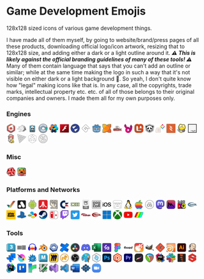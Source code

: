 # Game Development Emojis

128x128 sized icons of various game development things.

I have made all of them myself, by going to website/brand/press pages of all these products, downloading official
logo/icon artwork, resizing that to 128x128 size, and adding either a dark or a light outline around it.
***:warning: This is likely against the official branding guidelines of many of these tools! :warning:***
Many of them contain language that says that you can't add an outline or similar; while at the same time making
the logo in such a way that it's not visible on either dark or a light background :facepalm:. So yeah, I don't
quite know how "legal" making icons like that is. In any case, all the copyrights, trade marks, intellectual
property etc. etc. of all of those belongs to their original companies and owners. I made them all for my own
purposes only.


### Engines

<img src="engines/emoji-babylonjs.png" alt="babylonjs" title="babylonjs" width="24"></img>
<img src="engines/emoji-bevy.png" alt="bevy" title="bevy" width="24"></img>
<img src="engines/emoji-cocos2d.png" alt="cocos2d" title="cocos2d" width="24"></img>
<img src="engines/emoji-construct.png" alt="construct" title="construct" width="24"></img>
<img src="engines/emoji-defold.png" alt="defold" title="defold" width="24"></img>
<img src="engines/emoji-flash.png" alt="flash" title="flash" width="24"></img>
<img src="engines/emoji-flax.png" alt="flax" title="flax" width="24"></img>
<img src="engines/emoji-gamemaker.png" alt="gamemaker" title="gamemaker" width="24"></img>
<img src="engines/emoji-godot.png" alt="godot" title="godot" width="24"></img>
<img src="engines/emoji-haxe.png" alt="haxe" title="haxe" width="24"></img>
<img src="engines/emoji-libgdx.png" alt="libgdx" title="libgdx" width="24"></img>
<img src="engines/emoji-luxe.png" alt="luxe" title="luxe" width="24"></img>
<img src="engines/emoji-monogame.png" alt="monogame" title="monogame" width="24"></img>
<img src="engines/emoji-panda3d.png" alt="panda3d" title="panda3d" width="24"></img>
<img src="engines/emoji-pico8.png" alt="pico8" title="pico8" width="24"></img>
<img src="engines/emoji-playcanvas.png" alt="playcanvas" title="playcanvas" width="24"></img>
<img src="engines/emoji-pygame.png" alt="pygame" title="pygame" width="24"></img>
<img src="engines/emoji-raylib.png" alt="raylib" title="raylib" width="24"></img>
<img src="engines/emoji-renpy.png" alt="renpy" title="renpy" width="24"></img>
<img src="engines/emoji-threejs.png" alt="threejs" title="threejs" width="24"></img>
<img src="engines/emoji-unity.png" alt="unity" title="unity" width="24"></img>
<img src="engines/emoji-unreal.png" alt="unreal" title="unreal" width="24"></img>

### Misc

<img src="other/emoji-demoscene.png" alt="demoscene" title="demoscene" width="24"></img>
<img src="other/emoji-gamedev.png" alt="gamedev" title="gamedev" width="24"></img>

### Platforms and Networks

<img src="platforms/emoji-amiga.png" alt="amiga" title="amiga" width="24"></img>
<img src="platforms/emoji-analogue.png" alt="analogue" title="analogue" width="24"></img>
<img src="platforms/emoji-android.png" alt="android" title="android" width="24"></img>
<img src="platforms/emoji-atari.png" alt="atari" title="atari" width="24"></img>
<img src="platforms/emoji-bbcmicro.png" alt="bbcmicro" title="bbcmicro" width="24"></img>
<img src="platforms/emoji-c64.png" alt="c64" title="c64" width="24"></img>
<img src="platforms/emoji-directx.png" alt="directx" title="directx" width="24"></img>
<img src="platforms/emoji-epicgamesstore.png" alt="epicgamesstore" title="epicgamesstore" width="24"></img>
<img src="platforms/emoji-gog.png" alt="gog" title="gog" width="24"></img>
<img src="platforms/emoji-ios.png" alt="ios" title="ios" width="24"></img>
<img src="platforms/emoji-itchio.png" alt="itchio" title="itchio" width="24"></img>
<img src="platforms/emoji-linux.png" alt="linux" title="linux" width="24"></img>
<img src="platforms/emoji-mac.png" alt="mac" title="mac" width="24"></img>
<img src="platforms/emoji-macos.png" alt="macos" title="macos" width="24"></img>
<img src="platforms/emoji-mastodon.png" alt="mastodon" title="mastodon" width="24"></img>
<img src="platforms/emoji-metal.png" alt="metal" title="metal" width="24"></img>
<img src="platforms/emoji-msdos.png" alt="msdos" title="msdos" width="24"></img>
<img src="platforms/emoji-opengl.png" alt="opengl" title="opengl" width="24"></img>
<img src="platforms/emoji-playdate.png" alt="playdate" title="playdate" width="24"></img>
<img src="platforms/emoji-playstation.png" alt="playstation" title="playstation" width="24"></img>
<img src="platforms/emoji-snes.png" alt="snes" title="snes" width="24"></img>
<img src="platforms/emoji-steam.png" alt="steam" title="steam" width="24"></img>
<img src="platforms/emoji-switch.png" alt="switch" title="switch" width="24"></img>
<img src="platforms/emoji-twitch.png" alt="twitch" title="twitch" width="24"></img>
<img src="platforms/emoji-twitter.png" alt="twitter" title="twitter" width="24"></img>
<img src="platforms/emoji-vulkan.png" alt="vulkan" title="vulkan" width="24"></img>
<img src="platforms/emoji-webgl.png" alt="webgl" title="webgl" width="24"></img>
<img src="platforms/emoji-windows.png" alt="windows" title="windows" width="24"></img>
<img src="platforms/emoji-xbox.png" alt="xbox" title="xbox" width="24"></img>
<img src="platforms/emoji-youtube.png" alt="youtube" title="youtube" width="24"></img>
<img src="platforms/emoji-zxspectrum.png" alt="zxspectrum" title="zxspectrum" width="24"></img>

### Tools

<img src="tools/emoji-3dsmax.png" alt="3dsmax" title="3dsmax" width="24"></img>
<img src="tools/emoji-ableton.png" alt="ableton" title="ableton" width="24"></img>
<img src="tools/emoji-audacity.png" alt="audacity" title="audacity" width="24"></img>
<img src="tools/emoji-blender.png" alt="blender" title="blender" width="24"></img>
<img src="tools/emoji-buildbot.png" alt="buildbot" title="buildbot" width="24"></img>
<img src="tools/emoji-confluence.png" alt="confluence" title="confluence" width="24"></img>
<img src="tools/emoji-davinci.png" alt="davinci" title="davinci" width="24"></img>
<img src="tools/emoji-discord.png" alt="discord" title="discord" width="24"></img>
<img src="tools/emoji-excel.png" alt="excel" title="excel" width="24"></img>
<img src="tools/emoji-favro.png" alt="favro" title="favro" width="24"></img>
<img src="tools/emoji-figma.png" alt="figma" title="figma" width="24"></img>
<img src="tools/emoji-fmod.png" alt="fmod" title="fmod" width="24"></img>
<img src="tools/emoji-garageband.png" alt="garageband" title="garageband" width="24"></img>
<img src="tools/emoji-gimp.png" alt="gimp" title="gimp" width="24"></img>
<img src="tools/emoji-git.png" alt="git" title="git" width="24"></img>
<img src="tools/emoji-houdini.png" alt="houdini" title="houdini" width="24"></img>
<img src="tools/emoji-illustrator.png" alt="illustrator" title="illustrator" width="24"></img>
<img src="tools/emoji-jenkins.png" alt="jenkins" title="jenkins" width="24"></img>
<img src="tools/emoji-jira.png" alt="jira" title="jira" width="24"></img>
<img src="tools/emoji-krita.png" alt="krita" title="krita" width="24"></img>
<img src="tools/emoji-lightwave.png" alt="lightwave" title="lightwave" width="24"></img>
<img src="tools/emoji-maya.png" alt="maya" title="maya" width="24"></img>
<img src="tools/emoji-miro.png" alt="miro" title="miro" width="24"></img>
<img src="tools/emoji-modo.png" alt="modo" title="modo" width="24"></img>
<img src="tools/emoji-obs.png" alt="obs" title="obs" width="24"></img>
<img src="tools/emoji-paint.png" alt="paint" title="paint" width="24"></img>
<img src="tools/emoji-perforce.png" alt="perforce" title="perforce" width="24"></img>
<img src="tools/emoji-photoshop.png" alt="photoshop" title="photoshop" width="24"></img>
<img src="tools/emoji-plasticscm.png" alt="plasticscm" title="plasticscm" width="24"></img>
<img src="tools/emoji-premiere.png" alt="premiere" title="premiere" width="24"></img>
<img src="tools/emoji-procreate.png" alt="procreate" title="procreate" width="24"></img>
<img src="tools/emoji-reaper.png" alt="reaper" title="reaper" width="24"></img>
<img src="tools/emoji-rider.png" alt="rider" title="rider" width="24"></img>
<img src="tools/emoji-slack.png" alt="slack" title="slack" width="24"></img>
<img src="tools/emoji-spine.png" alt="spine" title="spine" width="24"></img>
<img src="tools/emoji-substance.png" alt="substance" title="substance" width="24"></img>
<img src="tools/emoji-teamcity.png" alt="teamcity" title="teamcity" width="24"></img>
<img src="tools/emoji-trello.png" alt="trello" title="trello" width="24"></img>
<img src="tools/emoji-twine.png" alt="twine" title="twine" width="24"></img>
<img src="tools/emoji-vim.png" alt="vim" title="vim" width="24"></img>
<img src="tools/emoji-visualstudio.png" alt="visualstudio" title="visualstudio" width="24"></img>
<img src="tools/emoji-vscode.png" alt="vscode" title="vscode" width="24"></img>
<img src="tools/emoji-word.png" alt="word" title="word" width="24"></img>
<img src="tools/emoji-wwise.png" alt="wwise" title="wwise" width="24"></img>
<img src="tools/emoji-zoom.png" alt="zoom" title="zoom" width="24"></img>
